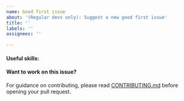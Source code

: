 ```yaml
---
name: Good first issue
about: '(Regular devs only): Suggest a new good first issue'
title: ''
labels: ''
assignees: ''

---
```


<!-- Needs the label "good first issue" assigned manually before or after opening -->

<!-- A good first issue is an uncontroversial issue, that has a relatively unique and obvious solution -->

<!-- Motivate the issue and explain the solution briefly -->

#### Useful skills:

<!-- (For example, “C++11 std::thread”, “Qt5 GUI and async GUI design” or “basic understanding of AUTONOMY staking and the AUTONOMY RPC interface”.) -->

#### Want to work on this issue?

For guidance on contributing, please read [CONTRIBUTING.md](https://github.com/autonomynetworkdev/blob/master/CONTRIBUTING.md) before opening your pull request.
